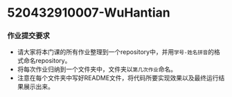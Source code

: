 # 520432910007-WuHantian
### 作业提交要求
- 请大家将本门课的所有作业整理到一个repository中，并用`学号-姓名拼音`的格式命名repository。
- 将每次作业归纳到一个文件夹中，文件夹以`第几次作业`命名。
- 注意在每个文件夹中写好README文件，将代码所要实现效果以及最终运行结果展示出来。
